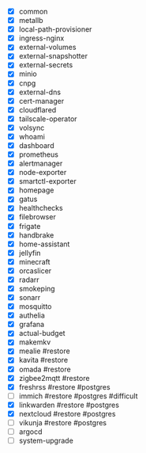 - [x] common
- [x] metallb
- [x] local-path-provisioner
- [x] ingress-nginx
- [x] external-volumes
- [x] external-snapshotter
- [x] external-secrets
- [x] minio
- [x] cnpg
- [x] external-dns
- [x] cert-manager
- [x] cloudflared
- [x] tailscale-operator
- [x] volsync
- [x] whoami
- [x] dashboard
- [x] prometheus
- [x] alertmanager
- [x] node-exporter
- [x] smartctl-exporter
- [x] homepage
- [x] gatus
- [x] healthchecks
- [x] filebrowser
- [x] frigate
- [x] handbrake
- [x] home-assistant
- [x] jellyfin
- [x] minecraft
- [x] orcaslicer
- [x] radarr
- [x] smokeping
- [x] sonarr
- [x] mosquitto
- [x] authelia
- [x] grafana
- [x] actual-budget
- [x] makemkv
- [x] mealie #restore
- [x] kavita #restore
- [x] omada #restore
- [x] zigbee2mqtt #restore
- [x] freshrss #restore #postgres
- [ ] immich #restore #postgres #difficult
- [x] linkwarden #restore #postgres
- [x] nextcloud #restore #postgres
- [ ] vikunja #restore #postgres
- [ ] argocd
- [ ] system-upgrade
